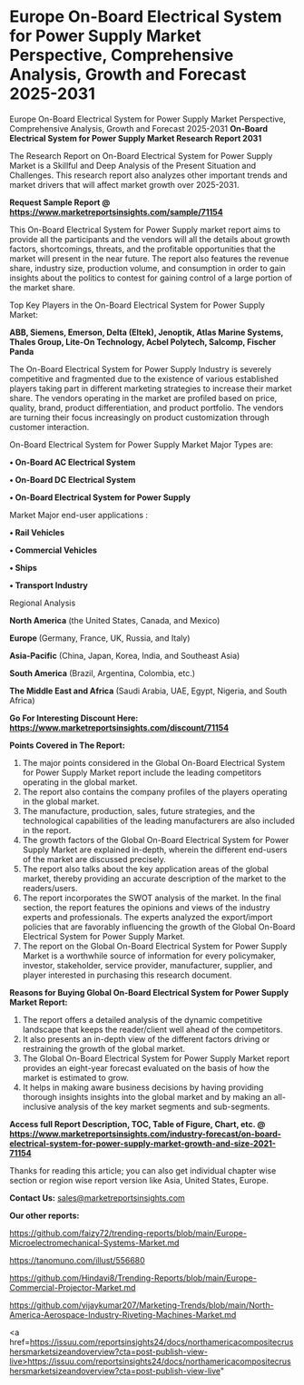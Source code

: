 # Europe On-Board Electrical System for Power Supply Market Perspective, Comprehensive Analysis, Growth and Forecast 2025-2031
Europe On-Board Electrical System for Power Supply Market Perspective, Comprehensive Analysis, Growth and Forecast 2025-2031
<strong>On-Board Electrical System for Power Supply Market Research Report 2031</strong>

The Research Report on On-Board Electrical System for Power Supply Market is a Skillful and Deep Analysis of the Present Situation and Challenges. This research report also analyzes other important trends and market drivers that will affect market growth over 2025-2031.

<strong>Request Sample Report @ <a href=https://www.marketreportsinsights.com/sample/71154>https://www.marketreportsinsights.com/sample/71154</a></strong>

This On-Board Electrical System for Power Supply market report aims to provide all the participants and the vendors will all the details about growth factors, shortcomings, threats, and the profitable opportunities that the market will present in the near future. The report also features the revenue share, industry size, production volume, and consumption in order to gain insights about the politics to contest for gaining control of a large portion of the market share.

Top Key Players in the On-Board Electrical System for Power Supply Market:

<strong>ABB, Siemens, Emerson, Delta (Eltek), Jenoptik, Atlas Marine Systems, Thales Group, Lite-On Technology, Acbel Polytech, Salcomp, Fischer Panda</strong>

The On-Board Electrical System for Power Supply Industry is severely competitive and fragmented due to the existence of various established players taking part in different marketing strategies to increase their market share. The vendors operating in the market are profiled based on price, quality, brand, product differentiation, and product portfolio. The vendors are turning their focus increasingly on product customization through customer interaction.

On-Board Electrical System for Power Supply Market Major Types are:

<strong>• On-Board AC Electrical System

• On-Board DC Electrical System

• On-Board Electrical System for Power Supply</strong>

Market Major end-user applications :

<strong>• Rail Vehicles

• Commercial Vehicles

• Ships

• Transport Industry</strong>

Regional Analysis

</u><strong><b>North America</b></strong> (the United States, Canada, and Mexico)

<strong><b>Europe </b></strong>(Germany, France, UK, Russia, and Italy)

<strong><b>Asia-Pacific</b></strong> (China, Japan, Korea, India, and Southeast Asia)

<strong><b>South America</b></strong> (Brazil, Argentina, Colombia, etc.)

<strong><b>The Middle East and Africa</b></strong> (Saudi Arabia, UAE, Egypt, Nigeria, and South Africa)

<strong>Go For Interesting Discount Here: <a href=https://www.marketreportsinsights.com/discount/71154>https://www.marketreportsinsights.com/discount/71154</a></strong>

<strong>Points Covered in The Report:</strong>
<ol>
  <li>The major points considered in the Global On-Board Electrical System for Power Supply Market report include the leading competitors operating in the global market.</li>
  <li>The report also contains the company profiles of the players operating in the global market.</li>
  <li>The manufacture, production, sales, future strategies, and the technological capabilities of the leading manufacturers are also included in the report.</li>
  <li>The growth factors of the Global On-Board Electrical System for Power Supply Market are explained in-depth, wherein the different end-users of the market are discussed precisely.</li>
  <li>The report also talks about the key application areas of the global market, thereby providing an accurate description of the market to the readers/users.</li>
  <li>The report incorporates the SWOT analysis of the market. In the final section, the report features the opinions and views of the industry experts and professionals. The experts analyzed the export/import policies that are favorably influencing the growth of the Global On-Board Electrical System for Power Supply Market.</li>
  <li>The report on the Global On-Board Electrical System for Power Supply Market is a worthwhile source of information for every policymaker, investor, stakeholder, service provider, manufacturer, supplier, and player interested in purchasing this research document.</li>
</ol>
<strong>Reasons for Buying Global On-Board Electrical System for Power Supply Market Report:</strong>

<ol>
  <li>The report offers a detailed analysis of the dynamic competitive landscape that keeps the reader/client well ahead of the competitors.</li>
  <li>It also presents an in-depth view of the different factors driving or restraining the growth of the global market.</li>
  <li>The Global On-Board Electrical System for Power Supply Market report provides an eight-year forecast evaluated on the basis of how the market is estimated to grow.</li>
  <li>It helps in making aware business decisions by having providing thorough insights insights into the global market and by making an all-inclusive analysis of the key market segments and sub-segments.</li>
</ol>
<strong>Access full Report Description, TOC, Table of Figure, Chart, etc. @ <a href=https://www.marketreportsinsights.com/industry-forecast/on-board-electrical-system-for-power-supply-market-growth-and-size-2021-71154>https://www.marketreportsinsights.com/industry-forecast/on-board-electrical-system-for-power-supply-market-growth-and-size-2021-71154</a></strong>


Thanks for reading this article; you can also get individual chapter wise section or region wise report version like Asia, United States, Europe.

<strong>Contact Us:</strong>
sales@marketreportsinsights.com

<strong>Our other reports:</strong>

<a href=https://github.com/faizy72/trending-reports/blob/main/Europe-Microelectromechanical-Systems-Market.md>https://github.com/faizy72/trending-reports/blob/main/Europe-Microelectromechanical-Systems-Market.md</a>

<a href=https://tanomuno.com/illust/556680>https://tanomuno.com/illust/556680</a>

<a href=https://github.com/Hindavi8/Trending-Reports/blob/main/Europe-Commercial-Projector-Market.md>https://github.com/Hindavi8/Trending-Reports/blob/main/Europe-Commercial-Projector-Market.md</a>

<a href=https://github.com/vijaykumar207/Marketing-Trends/blob/main/North-America-Aerospace-Industry-Riveting-Machines-Market.md>https://github.com/vijaykumar207/Marketing-Trends/blob/main/North-America-Aerospace-Industry-Riveting-Machines-Market.md</a>

<a href=https://issuu.com/reportsinsights24/docs/northamericacompositecrushersmarketsizeandoverview?cta=post-publish-view-live>https://issuu.com/reportsinsights24/docs/northamericacompositecrushersmarketsizeandoverview?cta=post-publish-view-live</a>"
